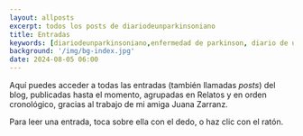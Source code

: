 ```yaml
---
layout: allposts
excerpt: todos los posts de diariodeunparkinsoniano 
title: Entradas
keywords: [diariodeunparkinsoniano,enfermedad de parkinson, diario de un parkinsoniano]
background: '/img/bg-index.jpg'
date: 2024-08-05 06:00
---
```

Aquí puedes acceder a todas las entradas (también llamadas *posts*) del blog, publicadas hasta el momento, agrupadas en Relatos y en orden cronológico, gracias al trabajo de mi amiga Juana Zarranz.

Para leer una entrada, toca sobre ella con el dedo, o haz clic con el ratón.
